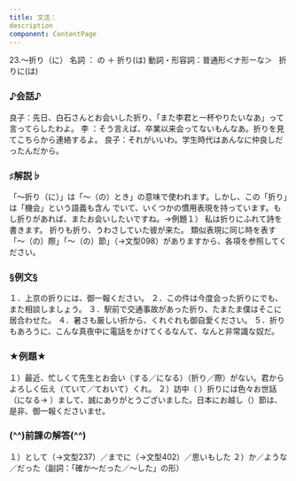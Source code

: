 ```yaml
---
title: 文法：
description
component: ContentPage
---
```



23.～折り（に）
名詞 ： の ＋ 折り(は)
動詞・形容詞：普通形＜ナ形ーな＞   折りに(は)

### ♪会話♪
良子：先日、白石さんとお会いした折り、「また李君と一杯やりたいなあ」って言ってらしたわよ。 李 ：そう言えば、卒業以来会ってないもんなあ。折りを見てこちらから連絡するよ。 
良子：それがいいわ。学生時代はあんなに仲良しだったんだから。

### ♯解説♭
「～折り（に）」は「～（の）とき」の意味で使われます。しかし、この「折り」は「機会」という語義も含ん でいて、いくつかの慣用表現を持っています。もし折りがあれば、またお会いしたいですね。→例題１）
私は折りにふれて詩を書きます。
折りも折り、うわさしていた彼が来た。
類似表現に同じ時を表す「～（の）際」「～（の）節」（→文型098）がありますから、各項を参照してください。

### §例文§
１．上京の折りには、御一報ください。
２．この件は今度会った折りにでも、また相談しましょう。
３．駅前で交通事故があった折り、たまたま僕はそこに居合わせた。
４．暑さも厳しい折から、くれぐれも御自愛ください。
５．折りもあろうに、こんな真夜中に電話をかけてくるなんて、なんと非常識な奴だ。

### ★例題★
１）最近、忙しくて先生とお会い（する／になる）（折り／際）がない。君からよろしく伝え（ていて／ておいて）くれ。
２）訪中（ ）折りには色々お世話（になる→ ）まして、誠にありがとうございました。日本にお越し（）節は、是非、御一報くださいませ。

### (^^)前課の解答(^^)
１）として（→文型237）／までに（→文型402）／思いもした
２）か／ような／だった（副詞：「確か～だった／～した」の形）
